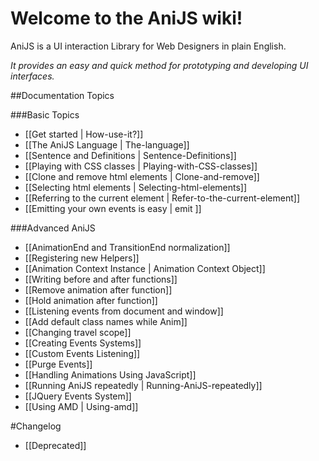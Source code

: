 Welcome to the AniJS wiki!
==========================

AniJS is a UI interaction Library for Web Designers in plain English.

_It provides an easy and quick method for prototyping and developing UI interfaces._

##Documentation Topics


###Basic Topics

- [[Get started | How-use-it?]]
- [[The AniJS Language | The-language]]
- [[Sentence and Definitions | Sentence-Definitions]]
- [[Playing with CSS classes | Playing-with-CSS-classes]]
- [[Clone and remove html elements | Clone-and-remove]]
- [[Selecting html elements | Selecting-html-elements]]
- [[Referring to the current element | Refer-to-the-current-element]]
- [[Emitting your own events is easy | emit ]]


###Advanced AniJS

- [[AnimationEnd and TransitionEnd normalization]]
- [[Registering new Helpers]]
- [[Animation Context Instance | Animation Context Object]]
- [[Writing before and after functions]]
- [[Remove animation after function]]
- [[Hold animation after function]]
- [[Listening events from document and window]]
- [[Add default class names while Anim]]
- [[Changing travel scope]]
- [[Creating Events Systems]]
- [[Custom Events Listening]]
- [[Purge Events]]
- [[Handling Animations Using JavaScript]]
- [[Running AniJS repeatedly | Running-AniJS-repeatedly]]
- [[JQuery Events System]]
- [[Using AMD | Using-amd]]


#Changelog
- [[Deprecated]]
